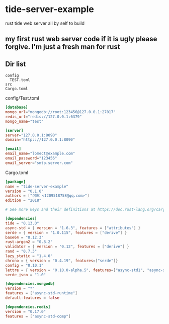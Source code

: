 # tide-server-example

rust tide web server all by self to build

## my first rust web server code if it is ugly please forgive. I'm just a fresh man for rust

## Dir list

```text
config
  TEST.toml
src
Cargo.toml
```

config/Test.toml

```toml
[database]
mongo_url="mongodb://root:123456@127.0.0.1:27017"
redis_url="redis://127.0.0.1:6379"
mongo_name="test"

[server]
server="127.0.0.1:8090"
domain="http:://127.0.0.1:8090"

[email]
email_name="lomect@example.com"
email_password="123456"
email_server="smtp.server.com"
```

Cargo.toml

```toml
[package]
name = "tide-server-example"
version = "0.1.0"
authors = ["沉默 <1209518758@qq.com>"]
edition = "2018"

# See more keys and their definitions at https://doc.rust-lang.org/cargo/reference/manifest.html

[dependencies]
tide = "0.13.0"
async-std = { version = "1.6.3", features = ["attributes"] }
serde = { version = "1.0.115", features = ["derive"] }
base64 = "0.12.3"
rust-argon2 = "0.8.2"
validator = { version = "0.12", features = ["derive"] }
rand = "0.7.3"
lazy_static = "1.4.0"
chrono = { version = "0.4.19", features=["serde"]}
config = "0.10.1"
lettre = { version = "0.10.0-alpha.5", features=["async-std1", "async-std1-rustls-tls"]}
serde_json = "1.0"

[dependencies.mongodb]
version = "*"
features = ["async-std-runtime"]
default-features = false

[dependencies.redis]
version = "0.17.0"
features = ["async-std-comp"]

```
